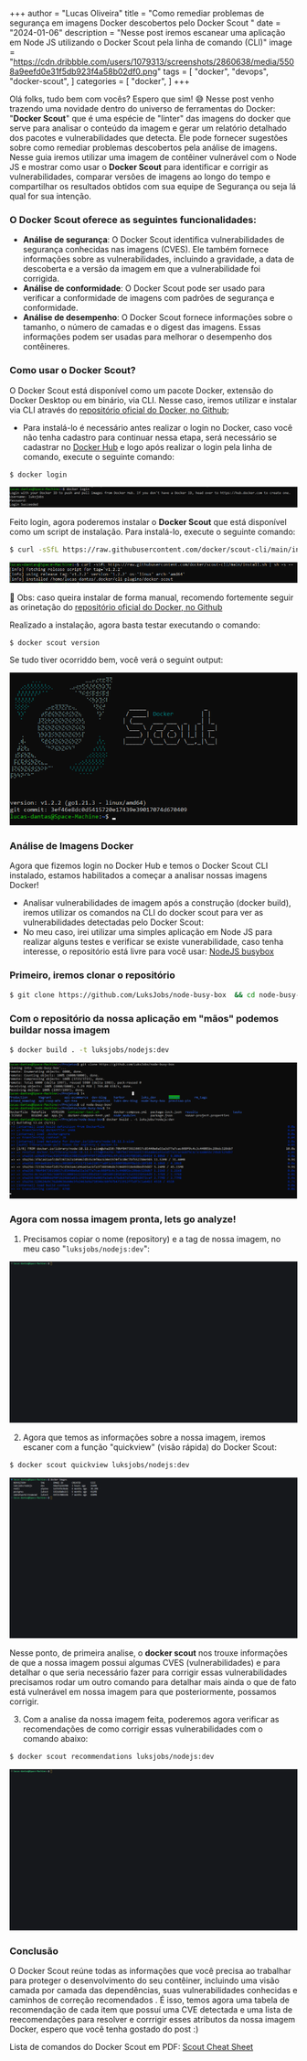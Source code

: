 +++
author = "Lucas Oliveira"
title = "Como remediar problemas de segurança em imagens Docker descobertos pelo Docker Scout "
date = "2024-01-06"
description = "Nesse post iremos escanear uma aplicação em Node JS utilizando o Docker Scout pela linha de comando (CLI)"
image = "https://cdn.dribbble.com/users/1079313/screenshots/2860638/media/5508a9eefd0e31f5db923f4a58b02df0.png"
tags = [
    "docker", "devops", "docker-scout",
]
categories = [
    "docker",
]
+++

Olá folks, tudo bem com vocês? Espero que sim! 😅 Nesse post venho trazendo uma novidade dentro do universo de ferramentas do Docker: "**Docker Scout**" que é uma espécie de "linter" das imagens do docker que serve para analisar o conteúdo da imagem e gerar um relatório detalhado dos pacotes e vulnerabilidades que detecta. Ele pode fornecer sugestões sobre como remediar problemas descobertos pela análise de imagens. Nesse guia iremos utilizar uma imagem de contêiner vulnerável com o Node JS e mostrar como usar o **Docker Scout** para identificar e corrigir as vulnerabilidades, comparar versões de imagens ao longo do tempo e compartilhar os resultados obtidos com sua equipe de Segurança ou seja lá qual for sua intenção.

### O Docker Scout oferece as seguintes funcionalidades:

* **Análise de segurança**: O Docker Scout identifica vulnerabilidades de segurança conhecidas nas imagens (CVES). Ele também fornece informações sobre as vulnerabilidades, incluindo a gravidade, a data de descoberta e a versão da imagem em que a vulnerabilidade foi corrigida.
* **Análise de conformidade**: O Docker Scout pode ser usado para verificar a conformidade de imagens com padrões de segurança e conformidade.
* **Análise de desempenho**: O Docker Scout fornece informações sobre o tamanho, o número de camadas e o digest das imagens. Essas informações podem ser usadas para melhorar o desempenho dos contêineres.

### Como usar o Docker Scout?

O Docker Scout está disponível como um pacote Docker, extensão do Docker Desktop ou em binário, via CLI. Nesse caso, iremos utilizar e instalar via CLI através do [repositório oficial do Docker, no Github](https://github.com/docker/scout-cli);
* Para instalá-lo é necessário antes realizar o login no Docker, caso você não tenha cadastro para continuar nessa etapa, será necessário se cadastrar no [Docker Hub](https://hub.docker.com/) e logo após realizar o login pela linha de comando, execute o seguinte comando:

```bash
$ docker login 
```
![dockerlogin](https://raw.githubusercontent.com/LuksJobs/dev-blog/c02436828a584dded3e400b0ae68cfe862c8dd47/exampleSite/content/post/docker-scout/1dockerlogin.png)

Feito login, agora poderemos instalar o **Docker Scout** que está disponível como um script de instalação. Para instalá-lo, execute o seguinte comando:

```bash
$ curl -sSfL https://raw.githubusercontent.com/docker/scout-cli/main/install.sh | sh -s --
```
![dockerscoutinstall](https://raw.githubusercontent.com/LuksJobs/dev-blog/c02436828a584dded3e400b0ae68cfe862c8dd47/exampleSite/content/post/docker-scout/dockerscout-install.png)

🚀 Obs: caso queira instalar de forma manual, recomendo fortemente seguir as orinetação do [repositório oficial do Docker, no Github](https://github.com/docker/scout-cli)

Realizado a instalação, agora basta testar executando o comando: 

```bash
$ docker scout version 
```

Se tudo tiver ocorriddo bem, você verá o seguint output: 

![dockerversion](https://raw.githubusercontent.com/LuksJobs/dev-blog/c02436828a584dded3e400b0ae68cfe862c8dd47/exampleSite/content/post/docker-scout/dockerscoutwin.png)

### Análise de Imagens Docker

Agora que fizemos login no Docker Hub e temos o Docker Scout CLI instalado, estamos habilitados a começar a analisar nossas imagens Docker! 
* Analisar vulnerabilidades de imagem após a construção (docker build), iremos utilizar os comandos na CLI do docker scout para ver as vulnerabilidades detectadas pelo Docker Scout: 
* No meu caso, irei utilizar uma simples aplicação em Node JS para realizar alguns testes e verificar se existe vunerabilidade, caso tenha interesse, o repositório está livre para você usar: [NodeJS busybox](https://github.com/LuksJobs/node-busy-box)


### Primeiro, iremos clonar o repositório

```bash
$ git clone https://github.com/LuksJobs/node-busy-box  && cd node-busy-box/
```

### Com o repositório da nossa aplicação em "mãos" podemos buildar nossa imagem

```bash
$ docker build . -t luksjobs/nodejs:dev
```

![dockerversion](https://raw.githubusercontent.com/LuksJobs/dev-blog/c02436828a584dded3e400b0ae68cfe862c8dd47/exampleSite/content/post/docker-scout/dockerbuild.png)

### Agora com nossa imagem pronta, lets go analyze! 

1. Precisamos copiar o nome (repository) e a tag de nossa imagem, no meu caso "`luksjobs/nodejs:dev`":

![dockerimagesls](https://raw.githubusercontent.com/LuksJobs/dev-blog/c02436828a584dded3e400b0ae68cfe862c8dd47/exampleSite/content/post/docker-scout/dockerscout1.gif)

2. Agora que temos as informações sobre a nossa imagem, iremos escaner com a função "quickview" (visão rápida) do Docker Scout:

```bash
$ docker scout quickview luksjobs/nodejs:dev
```

![dockerimagesls](https://raw.githubusercontent.com/LuksJobs/dev-blog/c02436828a584dded3e400b0ae68cfe862c8dd47/exampleSite/content/post/docker-scout/dockerscout2.gif)

Nesse ponto, de primeira analise, o **docker scout** nos trouxe informações de que a nossa imagem possui algumas CVES (vulnerabilidades) e para detalhar o que seria necessário fazer para corrigir essas vulnerabilidades precisamos rodar um outro comando para detalhar mais ainda o que de fato está vulnerável em nossa imagem para que posteriormente, possamos corrigir.

3. Com a analise da nossa imagem feita, poderemos agora verificar as recomendações de como corrigir essas vulnerabilidades com o comando abaixo:

```bash
$ docker scout recommendations luksjobs/nodejs:dev
```
![dockerimagesls](https://raw.githubusercontent.com/LuksJobs/dev-blog/c02436828a584dded3e400b0ae68cfe862c8dd47/exampleSite/content/post/docker-scout/dockerscoutrecomend.gif)

### Conclusão

O Docker Scout reúne todas as informações que você precisa ao trabalhar para proteger o desenvolvimento do seu contêiner, incluindo uma visão camada por camada das dependências, suas vulnerabilidades conhecidas e caminhos de correção recomendados . É isso, temos agora uma tabela de recomendação de cada item que possuí uma CVE detectada e uma lista de reecomendações para resolver e corrrigir esses atributos da nossa imagem Docker, espero que você tenha gostado do post :)

Lista de comandos do Docker Scout em PDF: [Scout Cheat Sheet](https://www.docker.com/cheat-sheets/scout/)
